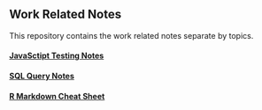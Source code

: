 ## Work Related Notes  
This repository contains the work related notes separate by topics.
#### **[JavaSctipt Testing Notes](https://github.com/MCatherine1994/Work-Practice/blob/master/Javascript%20Testing%20Framework.md)**
#### **[SQL Query Notes](https://github.com/MCatherine1994/Work-Practice/blob/master/SQL%20Work%20Notes)**
#### **[R Markdown Cheat Sheet](https://www.rstudio.com/wp-content/uploads/2015/02/rmarkdown-cheatsheet.pdf)** 
